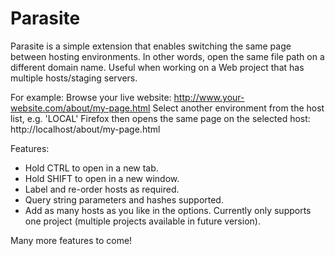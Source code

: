 Parasite
========

Parasite is a simple extension that enables switching the same page between hosting environments. In other words, open the same file path on a different domain name. Useful when working on a Web project that has multiple hosts/staging servers.

For example:
Browse your live website: http://www.your-website.com/about/my-page.html
Select another environment from the host list, e.g. 'LOCAL'
Firefox then opens the same page on the selected host: http://localhost/about/my-page.html

Features:
* Hold CTRL to open in a new tab.
* Hold SHIFT to open in a new window.
* Label and re-order hosts as required.
* Query string parameters and hashes supported.
* Add as many hosts as you like in the options. Currently only supports one project (multiple projects available in future version).

Many more features to come!

